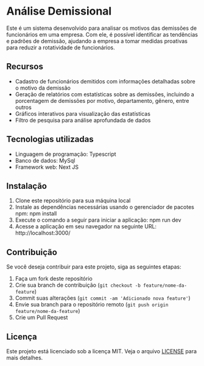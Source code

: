 # Análise Demissional

Este é um sistema desenvolvido para analisar os motivos das demissões de funcionários em uma empresa. Com ele, é possível identificar as tendências e padrões de demissão, ajudando a empresa a tomar medidas proativas para reduzir a rotatividade de funcionários.

## Recursos
- Cadastro de funcionários demitidos com informações detalhadas sobre o motivo da demissão
- Geração de relatórios com estatísticas sobre as demissões, incluindo a porcentagem de demissões por motivo, departamento, gênero, entre outros
- Gráficos interativos para visualização das estatísticas
- Filtro de pesquisa para análise aprofundada de dados

## Tecnologias utilizadas
- Linguagem de programação: Typescript
- Banco de dados: MySql
- Framework web: Next JS

## Instalação
1. Clone este repositório para sua máquina local
2. Instale as dependências necessárias usando o gerenciador de pacotes npm: npm install
3. Execute o comando a seguir para iniciar a aplicação: npm run dev
4. Acesse a aplicação em seu navegador na seguinte URL: http://localhost:3000/

## Contribuição
Se você deseja contribuir para este projeto, siga as seguintes etapas:
1. Faça um fork deste repositório
2. Crie sua branch de contribuição (`git checkout -b feature/nome-da-feature`)
3. Commit suas alterações (`git commit -am 'Adicionado nova feature'`)
4. Envie sua branch para o repositório remoto (`git push origin feature/nome-da-feature`)
5. Crie um Pull Request

## Licença
Este projeto está licenciado sob a licença MIT. Veja o arquivo [LICENSE](LICENSE) para mais detalhes.

